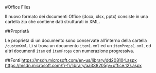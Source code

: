 #Office Files

Il nuovo formato dei documenti Office (docx, xlsx, pptx) consiste in una cartella zip che contiene dati strutturati in XML.

##Proprietà

Le proprietà di un documento sono conservate all'interno della cartella `/customXml`.
Lì si trova un documento `item1.xml` ed un `itemProps1.xml`, ed altri documenti `item` ed `itemProps` con numerazione progressiva.

##Fonti
https://msdn.microsoft.com/en-us/library/dd208104.aspx
https://msdn.microsoft.com/fr-fr/library/aa338205(v=office.12).aspx

